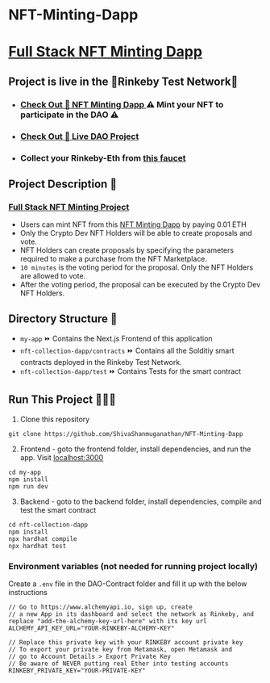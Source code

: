 # NFT-Minting-Dapp

# [Full Stack NFT Minting Dapp](http://nft-collection-dapp-kappa.vercel.app/) 

## Project is live in the 🔗Rinkeby Test Network🔗
- ### [Check Out 🚀 NFT Minting Dapp ](https://nft-collection-dapp-kappa.vercel.app/) ⚠ Mint your NFT to participate in the DAO ⚠
- ### [Check Out 🚀 Live DAO Project ](https://fullstack-dao-dapp.vercel.app/)
- ### Collect your Rinkeby-Eth from [this faucet](https://faucets.chain.link/rinkeby)

## Project Description 📃

### [Full Stack NFT Minting Project](http://nft-collection-dapp-kappa.vercel.app/)
- Users can mint NFT from this [NFT Minting Dapp](https://nft-collection-dapp-kappa.vercel.app/) by paying 0.01 ETH
- Only the Crypto Dev NFT Holders will be able to create proposals and vote.
- NFT Holders can create proposals by specifying the parameters required to make a purchase from the NFT Marketplace.
- `10 minutes` is the voting period for the proposal. Only the NFT Holders are allowed to vote.
- After the voting period, the proposal can be executed by the Crypto Dev NFT Holders.

## Directory Structure 📂
- `my-app` ⏩ Contains the Next.js Frontend of this application
- `nft-collection-dapp/contracts` ⏩ Contains all the Solditiy smart contracts deployed in the Rinkeby Test Network.
- `nft-collection-dapp/test` ⏩ Contains Tests for the smart contract

## Run This Project 🏃‍♀️💨
1. Clone this repository 
```shell 
git clone https://github.com/ShivaShanmuganathan/NFT-Minting-Dapp
```

2. Frontend - goto the frontend folder, install dependencies, and run the app. Visit [localhost:3000](http://localhost:3000/)
```shell
cd my-app
npm install
npm run dev
```
3. Backend - goto to the backend folder, install dependencies, compile and test the smart contract
```shell
cd nft-collection-dapp
npm install
npx hardhat compile
npx hardhat test
```

### Environment variables (not needed for running project locally)
Create a `.env` file in the DAO-Contract folder and fill it up with the below instructions
``` shell
// Go to https://www.alchemyapi.io, sign up, create
// a new App in its dashboard and select the network as Rinkeby, and replace "add-the-alchemy-key-url-here" with its key url
ALCHEMY_API_KEY_URL="YOUR-RINKEBY-ALCHEMY-KEY"

// Replace this private key with your RINKEBY account private key
// To export your private key from Metamask, open Metamask and
// go to Account Details > Export Private Key
// Be aware of NEVER putting real Ether into testing accounts
RINKEBY_PRIVATE_KEY="YOUR-PRIVATE-KEY"
```

